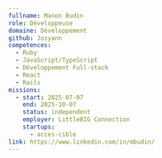 ```yaml
---
fullname: Manon Budin
role: Développeuse
domaine: Développement
github: Josyann
competences:
  - Ruby
  - JavaScript/TypeScript
  - Développement Full-stack
  - React
  - Rails
missions:
  - start: 2025-07-07
    end: 2025-10-07
    status: independent
    employer: LittleBIG Connection
    startups:
      - acces-cible
link: https://www.linkedin.com/in/mbudin/
---
```

